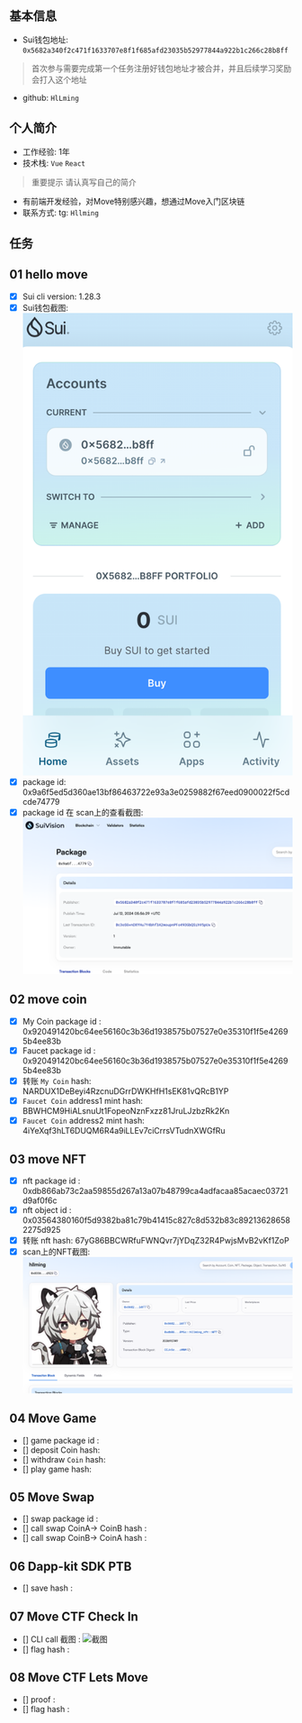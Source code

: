## 基本信息
- Sui钱包地址: `0x5682a340f2c471f1633707e8f1f685afd23035b52977844a922b1c266c28b8ff`
> 首次参与需要完成第一个任务注册好钱包地址才被合并，并且后续学习奖励会打入这个地址
- github: `HlLming`

## 个人简介
- 工作经验: 1年
- 技术栈: `Vue` `React`
> 重要提示 请认真写自己的简介
- 有前端开发经验，对Move特别感兴趣，想通过Move入门区块链
- 联系方式: tg: `Hllming` 
## 任务

##   01 hello move  
- [x] Sui cli version: 1.28.3
- [x] Sui钱包截图: ![Sui钱包截图](./notes/wa.png)
- [x] package id: 0x9a6f5ed5d360ae13bf86463722e93a3e0259882f67eed0900022f5cdcde74779 
- [x] package id 在 scan上的查看截图:![Scan截图](./notes/package.png)

##   02 move coin
- [x] My Coin package id : 0x920491420bc64ee56160c3b36d1938575b07527e0e35310f1f5e42695b4ee83b
- [x] Faucet package id : 0x920491420bc64ee56160c3b36d1938575b07527e0e35310f1f5e42695b4ee83b
- [x] 转账 `My Coin` hash: NARDUX1DeBeyi4RzcnuDGrrDWKHfH1sEK81vQRcB1YP
- [x] `Faucet Coin` address1 mint hash: BBWHCM9HiALsnuUt1FopeoNznFxzz81JruLJzbzRk2Kn
- [x] `Faucet Coin` address2 mint hash: 4iYeXqf3hLT6DUQM6R4a9iLLEv7ciCrrsVTudnXWGfRu

##   03 move NFT
- [x] nft package id : 0xdb866ab73c2aa59855d267a13a07b48799ca4adfacaa85acaec03721d9af0f6c
- [x] nft object id : 0x03564380160f5d9382ba81c79b41415c827c8d532b83c892136286582275d925
- [x] 转账 nft  hash: 67yG86BBCWRfuFWNQvr7jYDqZ32R4PwjsMvB2vKf1ZoP
- [x] scan上的NFT截图:![Scan截图](./notes/nft.png)

##   04 Move Game
- [] game package id :
- [] deposit Coin hash:
- [] withdraw `Coin` hash:
- [] play game hash:

##   05 Move Swap
- [] swap package id :
- [] call swap CoinA-> CoinB  hash :
- [] call swap CoinB-> CoinA  hash :

##   06 Dapp-kit SDK PTB
- [] save hash :

##   07 Move CTF Check In
- [] CLI call 截图 : ![截图](./images/你的图片地址)
- [] flag hash :

##   08 Move CTF Lets Move
- [] proof : 
- [] flag hash :
